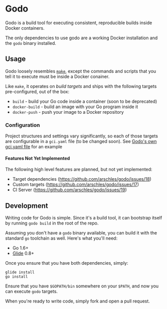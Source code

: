 # Godo

Godo is a build tool for executing consistent, reproducible builds inside Docker containers.

The only dependencies to use godo are a working Docker installation and the `godo` binary installed.

## Usage

Godo loosely resembles [`make`](https://www.gnu.org/software/make/), except the commands and scripts that you tell it to execute must be inside a Docker conainer.

Like `make`, it operates on _build targets_ and ships with the following targets pre-configured, out of the box:

- `build` - build your Go code inside a container (soon to be deprecated)
- `docker-build` - build an image with your Go program inside it
- `docker-push` - push your image to a Docker repository

### Configuration

Project structures and settings vary significantly, so each of those targets are configurable in a `gci.yaml` file (to be changed soon). See [Godo's own gci.yaml file](https://github.com/arschles/godo/blob/master/gci.yaml) for an example

#### Features Not Yet Implemented

The following high level features are planned, but not yet implemented:

- Target dependencies (https://github.com/arschles/godo/issues/18)
- Custom targets (https://github.com/arschles/godo/issues/17)
- CI Server (https://github.com/arschles/godo/issues/19)

## Development

Writing code for Godo is simple. Since it's a build tool, it can bootstrap itself by running `godo build` in the root of the repo.

Assuming you don't have a `godo` binary available, you can build it with the standard `go` toolchain as well. Here's what you'll need:

- Go 1.6+
- [Glide](https://github.com/Masterminds/glide) 0.8+

Once you ensure that you have both dependencies, simply:

```console
glide install
go install
```

Ensure that you have `$GOPATH/bin` somewhere on your `$PATH`, and now you can execute `godo` targets.

When you're ready to write code, simply fork and open a pull request.
